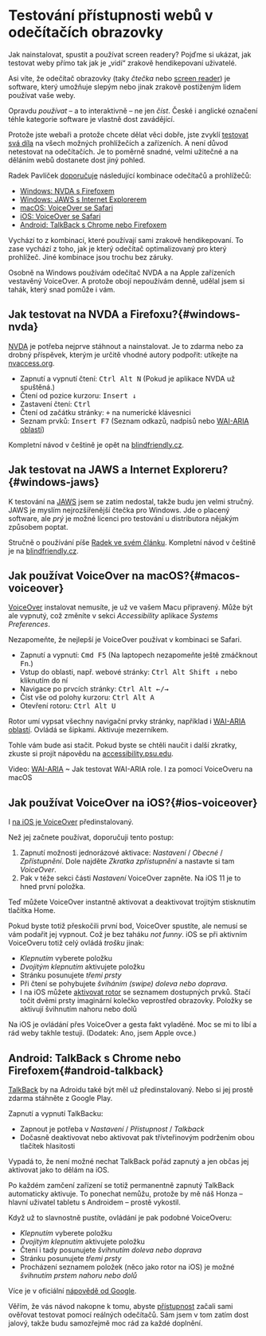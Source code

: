 # Testování přístupnosti webů v odečítačích obrazovky 

Jak nainstalovat, spustit a používat screen readery? Pojďme si ukázat, jak testovat weby přímo tak jak je „vidí“ zrakově hendikepovaní uživatelé. 

Asi víte, že odečítač obrazovky (taky *čtečka* nebo [screen reader](https://en.wikipedia.org/wiki/Screen_reader)) je software, který umožňuje slepým nebo jinak zrakově postiženým lidem používat vaše weby.

Opravdu *používat* – a to interaktivně – ne jen *číst*. České i anglické označení téhle kategorie software je vlastně dost zavádějící.

Protože jste webaři a protože chcete dělat věci dobře, jste zvyklí [testovat svá díla](jak-testovat-responzivni-weby.md) na všech možných prohlížečích a zařízeních. A není důvod netestovat na odečítačích. Je to poměrně snadné, velmi užitečné a na děláním webů dostanete dost jiný pohled.

<!-- AdSnippet -->

Radek Pavlíček [doporučuje](http://poslepu.cz/testovani-pristupnosti-webu-doporucene-kombinace-screen-readeru-a-prohlizece/) následující kombinace odečítačů a prohlížečů:

- [Windows: NVDA s Firefoxem](#windows-nvda)
- [Windows: JAWS s Internet Explorerem](#windows-jaws)
- [macOS: VoiceOver se Safari](#macos-voiceover)
- [iOS: VoiceOver se Safari](#ios-voiceover)
- [Android: TalkBack s Chrome nebo Firefoxem](#android-talkback)

Vychází to z kombinací, které používají sami zrakově hendikepovaní. To zase vychází z toho, jak je který odečítač optimalizovaný pro který prohlížeč. Jiné kombinace jsou trochu bez záruky.

Osobně na Windows používám odečítač NVDA a na Apple zařízeních vestavěný VoiceOver. A protože obojí nepoužívám denně, udělal jsem si tahák, který snad pomůže i vám.


## Jak testovat na NVDA a Firefoxu?{#windows-nvda}

[NVDA](https://www.nvaccess.org/) je potřeba nejprve stáhnout a nainstalovat. Je to zdarma nebo za drobný příspěvek, kterým je určitě vhodné autory podpořit: utíkejte na [nvaccess.org](https://www.nvaccess.org/download/).

- Zapnutí a vypnutí čtení: <kbd>Ctrl Alt N</kbd> (Pokud je aplikace NVDA už spuštěná.)
- Čtení od pozice kurzoru: <kbd>Insert ↓</kbd>
- Zastavení čtení: <kbd>Ctrl</kbd>
- Čtení od začátku stránky: <kbd>+</kbd> na numerické klávesnici
- Seznam prvků: <kbd>Insert F7</kbd> (Seznam odkazů, nadpisů nebo [WAI-ARIA oblastí](wai-aria.md))

Kompletní návod v češtině je opět na [blindfriendly.cz](http://ewn.blindfriendly.cz/).


## Jak testovat na JAWS a Internet Exploreru?{#windows-jaws}

K testování na [JAWS](http://www.galop.cz/jaws) jsem se zatím nedostal, takže budu jen velmi stručný. JAWS je myslím nejrozšířenější čtečka pro Windows. Jde o placený software, ale *prý* je možné licenci pro testování u distributora nějakým způsobem poptat.

<!-- AdSnippet -->

Stručně o používání píše [Radek ve svém článku](http://poslepu.cz/testovani-pristupnosti-webu-doporucene-kombinace-screen-readeru-a-prohlizece/). Kompletní návod v češtině je na [blindfriendly.cz](http://ewj.blindfriendly.cz/).


## Jak používat VoiceOver na macOS?{#macos-voiceover}

[VoiceOver](https://www.apple.com/accessibility/mac/vision/) instalovat nemusíte, je už ve vašem Macu připravený. Může být ale vypnutý, což změníte v sekci *Accessibility* aplikace *Systems Preferences*. 

Nezapomeňte, že nejlepší je VoiceOver používat v kombinaci se Safari.

- Zapnutí a vypnutí: <kbd>Cmd F5</kbd> (Na laptopech nezapomeňte ještě zmáčknout <kbd>Fn</kbd>.)
- Vstup do oblasti, např. webové stránky: <kbd>Ctrl Alt Shift ↓</kbd> nebo kliknutím do ní
- Navigace po prvcích stránky: <kbd>Ctrl Alt ←/→</kbd> 
- Číst vše od polohy kurzoru: <kbd>Ctrl Alt A</kbd> 
- Otevření rotoru: <kbd>Ctrl Alt U</kbd> 

Rotor umí vypsat všechny navigační prvky stránky, například i [WAI-ARIA oblastí](wai-aria.md). Ovládá se šipkami. Aktivuje mezerníkem.

Tohle vám bude asi stačit. Pokud byste se chtěli naučit i další zkratky, zkuste si projít nápovědu na [accessibility.psu.edu](http://accessibility.psu.edu/screenreaders/voiceover/).

<p class="video">
Video: <a href="https://www.youtube.com/watch?v=sO_xOGgrE2Y">WAI-ARIA</a> ~ Jak testovat WAI-ARIA role. I za pomocí VoiceOveru na macOS
</p>


## Jak používat VoiceOver na iOS?{#ios-voiceover}

I [na iOS je VoiceOver](https://www.apple.com/accessibility/iphone/vision/) předinstalovaný. 

Než jej začnete používat, doporučuji tento postup:

1. Zapnutí možnosti jednorázové aktivace: *Nastavení* / *Obecné* / *Zpřístupnění*. Dole najděte *Zkratka zpřístupnění* a nastavte si tam *VoiceOver*.
2. Pak v téže sekci části *Nastavení* VoiceOver zapněte. Na iOS 11 je to hned první položka. 

Teď můžete VoiceOver instantně aktivovat a deaktivovat trojitým stisknutím tlačítka Home. 

Pokud byste totiž přeskočili první bod, VoiceOver spustíte, ale nemusí se vám podařit jej vypnout. Což je bez taháku *not funny*. iOS se při aktivním VoiceOveru totiž celý ovládá *trošku* jinak:

- *Klepnutím* vyberete položku
- *Dvojitým klepnutím* aktivujete položku
- Stránku posunujete *třemi prsty*
- Při čtení se pohybujete *šviháním (swipe) doleva nebo doprava*.
- I na iOS můžete [aktivovat rotor](https://support.apple.com/cs-cz/HT204783) se seznamem dostupných prvků. Stačí točit dvěmi prsty imaginární kolečko veprostřed obrazovky. Položky se aktivují švihnutím nahoru nebo dolů

Na iOS je ovládání přes VoiceOver a gesta fakt vyladěné. Moc se mi to líbí a rád weby takhle testuji. (Dodatek: Ano, jsem Apple ovce.)


## Android: TalkBack s Chrome nebo Firefoxem{#android-talkback}

[TalkBack](https://play.google.com/store/apps/details?id=com.google.android.marvin.talkback&hl=cs) by na Adroidu také být měl už předinstalovaný. Nebo si jej prostě zdarma stáhněte z Google Play.

Zapnutí a vypnutí TalkBacku:

- Zapnout je potřeba v *Nastavení* / *Přístupnost* / *Talkback*
- Dočasně deaktivovat nebo aktivovat pak třívteřinovým podržením obou tlačítek hlasitosti

Vypadá to, že není možné nechat TalkBack pořád zapnutý a jen občas jej aktivovat jako to dělám na iOS. 

Po každém zamčení zařízení se totiž permanentně zapnutý TalkBack automaticky aktivuje. To ponechat nemůžu, protože by mě náš Honza – hlavní uživatel tabletu s Androidem – prostě vykostil.

Když už to slavnostně pustíte, ovládání je pak podobné VoiceOveru:

- *Klepnutím* vyberete položku
- *Dvojitým klepnutím* aktivujete položku
- Čtení i tady posunujete *švihnutím doleva nebo doprava*
- Stránku posunujete *třemi prsty*
- Procházení seznamem položek (něco jako rotor na iOS) je možné *švihnutím prstem nahoru nebo dolů*

Více je v oficiální [nápovědě od Google](https://support.google.com/accessibility/android/answer/6283677?hl=cs).

Věřím, že vás návod nakopne k tomu, abyste [přístupnost](https://www.vzhurudolu.cz/pristupnost) začali sami ověřovat testovat pomocí reálných odečítačů. Sám jsem v tom zatím dost jalový, takže budu samozřejmě moc rád za každé doplnění.

<!-- AdSnippet -->